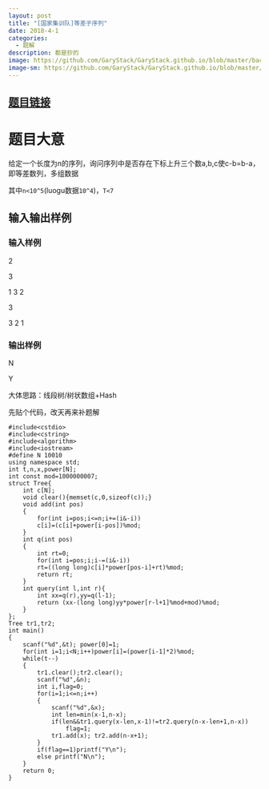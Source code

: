 ```yaml
---
layout: post
title: "[国家集训队]等差子序列"
date: 2018-4-1
categories:
  - 题解
description: 都是抄的
image: https://github.com/GaryStack/GaryStack.github.io/blob/master/background/%E6%9D%82/timg%20(4).jpg?raw=true
image-sm: https://github.com/GaryStack/GaryStack.github.io/blob/master/background/%E6%9D%82/timg%20(4).jpg?raw=true
---
```

## [题目链接](https://www.luogu.org/problemnew/show/P2757)

# 题目大意

给定一个长度为n的序列，询问序列中是否存在下标上升三个数a,b,c使c-b=b-a，即等差数列，多组数据

其中`n<10^5`(luogu数据`10^4`)，`T<7`

## 输入输出样例
### 输入样例
2

3

1 3 2

3

3 2 1

### 输出样例

N

Y

大体思路：线段树/树状数组+Hash

先贴个代码，改天再来补题解

```
#include<cstdio>
#include<cstring>
#include<algorithm>
#include<iostream>
#define N 10010
using namespace std;
int t,n,x,power[N];
int const mod=1000000007;
struct Tree{
	int c[N];
	void clear(){memset(c,0,sizeof(c));}
	void add(int pos)
	{
		for(int i=pos;i<=n;i+=(i&-i))
		c[i]=(c[i]+power[i-pos])%mod;
    }
    int q(int pos)
	{
		int rt=0;
		for(int i=pos;i;i-=(i&-i))
		rt=((long long)c[i]*power[pos-i]+rt)%mod;
		return rt;
	}
	int query(int l,int r){
		int xx=q(r),yy=q(l-1);
		return (xx-(long long)yy*power[r-l+1]%mod+mod)%mod;
	}
};
Tree tr1,tr2;
int main()
{
    scanf("%d",&t); power[0]=1;
	for(int i=1;i<N;i++)power[i]=(power[i-1]*2)%mod;
	while(t--)
	{
		tr1.clear();tr2.clear();
		scanf("%d",&n);
		int i,flag=0;
		for(i=1;i<=n;i++)
		{
			scanf("%d",&x);
			int len=min(x-1,n-x);
			if(len&&tr1.query(x-len,x-1)!=tr2.query(n-x-len+1,n-x))
				flag=1;
			tr1.add(x); tr2.add(n-x+1);
		}
		if(flag==1)printf("Y\n");
		else printf("N\n");
	}
    return 0;
}
```


